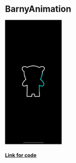 # BarnyAnimation

<div>
    <img src = "https://github.com/SergeyShcheglov/BarnyAnimation/blob/barny/README-assets/BarnyAnimation.gif" width = "187">
</div>

<h3>
<a href = "https://github.com/SergeyShcheglov/BarnyAnimation/blob/barny/BarnyAnimation/ContentView.swift" > Link for code </a>
</h3>
